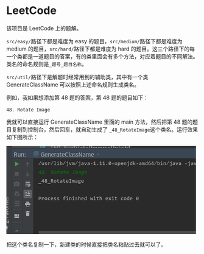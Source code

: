 # LeetCode
该项目是 LeetCode 上的题解。

`src/easy/`路径下都是难度为 easy 的题目，`src/medium/`路径下都是难度为 medium 的题目，`src/hard/`路径下都是难度为 hard 的题目。这三个路径下的每一个类都是一道题目的答案，有的类里面会有多个方法，对应着题目的不同解法。类名的命名规则是`_题号_题目名称`。

`src/util/`路径下是解题时经常用到的辅助类，其中有一个类 GenerateClassName 可以按照上述命名规则生成类名。

例如，我如果想添加第 48 题的答案，第 48 题的题目如下：

```
48. Rotate Image
```

我就可以直接运行 GenerateClassName 里面的 main 方法，然后把第 48 题的题目复制到控制台，然后回车，就自动生成了 `_48_RotateImage`这个类名。运行效果如下图所示：

![](GenerateClassName.png)

把这个类名复制一下，新建类的时候直接把类名粘贴过去就可以了。

